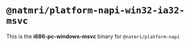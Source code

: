 # `@natmri/platform-napi-win32-ia32-msvc`

This is the **i686-pc-windows-msvc** binary for `@natmri/platform-napi`
